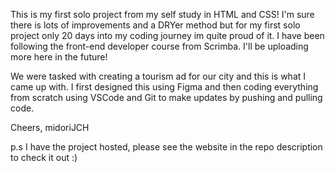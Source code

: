 This is my first solo project from my self study in HTML and CSS! 
I'm sure there is lots of improvements and a DRYer method but for my first solo project only 20 days into my coding journey im quite proud of it.
I have been following the front-end developer course from Scrimba.
I'll be uploading more here in the future!

We were tasked with creating a tourism ad for our city and this is what I came up with. I first designed this using Figma and then coding everything from scratch using VSCode and Git to make updates by pushing and pulling code.

Cheers,
midoriJCH

p.s I have the project hosted, please see the website in the repo description to check it out :)
